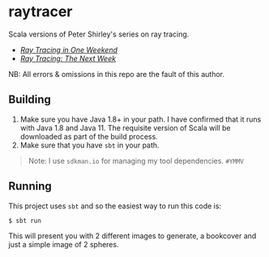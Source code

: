 # raytracer

Scala versions of Peter Shirley's series on ray tracing.

- [_Ray Tracing in One Weekend_](https://raytracing.github.io/books/RayTracingInOneWeekend.html)
- [_Ray Tracing: The Next Week_](https://raytracing.github.io/books/RayTracingTheNextWeek.html)


NB: All errors & omissions in this repo are the fault of this author.

## Building

1. Make sure you have Java 1.8+ in your path. I have confirmed that it runs with Java 1.8 and Java 11.
The requisite version of Scala will be downloaded as part of the build process.
1. Make sure that you have `sbt` in your path.

> Note: I use `sdkman.io` for managing my tool dependencies. `#YMMV`

## Running

This project uses `sbt` and so the easiest way to run this code is:

```shell
$ sbt run
```

This will present you with 2 different images to generate, a bookcover and just a simple image of 2 spheres.